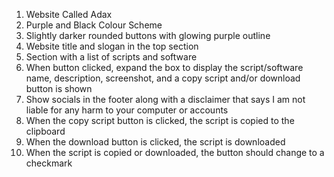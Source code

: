 1. Website Called Adax
2. Purple and Black Colour Scheme
3. Slightly darker rounded buttons with glowing purple outline
4. Website title and slogan in the top section
5. Section with a list of scripts and software
6. When button clicked, expand the box to display the script/software name, description, screenshot, and a copy script and/or download button is shown
7. Show socials in the footer along with a disclaimer that says I am not liable for any harm to your computer or accounts
8. When the copy script button is clicked, the script is copied to the clipboard
9. When the download button is clicked, the script is downloaded
10. When the script is copied or downloaded, the button should change to a checkmark


